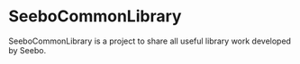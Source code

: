 # SeeboCommonLibrary
SeeboCommonLibrary is a project to share all useful library work developed by Seebo. 
